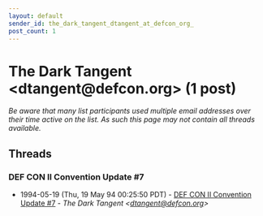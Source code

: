 ```yaml
---
layout: default
sender_id: the_dark_tangent_dtangent_at_defcon_org_
post_count: 1
---
```


# The Dark Tangent <dtangent<span>@</span>defcon.org> (1 post)

_Be aware that many list participants used multiple email addresses over their time active on the list. As such this page may not contain all threads available._

## Threads

### DEF CON II Convention Update #7
+ 1994-05-19 (Thu, 19 May 94 00:25:50 PDT) - [DEF CON II Convention Update #7](/archive/1994/05/0a3ccf74267e44f8989614d888f9aef7bbcf177c73285d2a7b191a4d3d43f6a9) - _The Dark Tangent \<dtangent@defcon.org\>_

